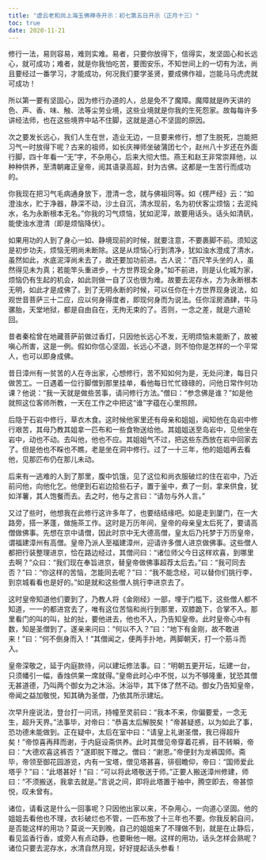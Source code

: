 ```yaml
---
title: "虚云老和尚上海玉佛禅寺开示：初七第五日开示（正月十三）"
toc: true
date: 2020-11-21
---
```



修行一法，易则容易，难则实难。易者，只要你放得下，信得实，发坚固心和长远心，就可成功；难者，就是你我怕吃苦，要图安乐，不知世间上的一切有为法，尚且要经过一番学习，才能成功，何况我们要学圣贤，要成佛作祖，岂能马马虎虎就可成功！

所以第一要有坚固心，因为修行办道的人，总是免不了魔障。魔障就是昨天讲的色、声、香、味、触、法等尘劳业境，这些业境就是你我的生死怨家。故每每许多讲经法师，也在这些境界中站不住脚，这就是道心不坚固的原因。

次之要发长远心，我们人生在世，造业无边，一旦要来修行，想了生脱死，岂能把习气一时放得下呢？古来的祖师，如长庆禅师坐破蒲团七个，赵州八十岁还在外面行脚，四十年看一“无”字，不杂用心，后来大彻大悟。燕王和赵王非常崇拜他，以种种供养，至清朝雍正皇帝，阅其语录高超，封为古佛。这都是一生苦行而成功的。

你我现在把习气毛病通身放下，澄清一念，就与佛祖同等。如《楞严经》云：“如澄浊水，贮于净器，静深不动，沙土自沉，清水现前，名为初伏客尘烦恼；去泥纯水，名为永断根本无名。”你我的习气烦恼，犹如泥滓，故要用话头。话头如清矾，能使浊水澄清（即是烦恼降伏）。

如果用功的人到了身心一如、静境现前的时候，就要注意，不要裹脚不前。须知这是初步功夫，烦恼无明尚未断除。这是从烦恼心行到清净，犹如浊水澄成了清水，虽然如此，水底泥滓尚未去了，故还要加功前进。古人说：“百尺竿头坐的人，虽然得见未为真；若能竿头重进步，十方世界现全身。”如不前进，则是认化城为家，烦恼仍有生起的机会，如此则做一自了汉也很为难。故要去泥存水，方为永断根本无明，如此才是成佛了。到了无明永断的时候，可以任你在十方世界现身说法，如观世音菩萨三十二应，应以何身得度者，即现何身而为说法。任你淫房酒肆，牛马骡胎，天堂地狱，都是自由自在，无拘无束的了。否则，一念之差，就是六道轮回。

昔者秦桧曾在地藏菩萨前做过香灯，只因他长远心不发，无明烦恼未能断了，故被嗔心所害，这是一例。假如你信心坚固，长远心不退，则不怕你是怎样的一个平常人，也可以即身成佛。

昔日漳州有一贫苦的人在寺出家，心想修行，苦不知如何为是，无处问津，每日只做苦工。一日遇着一位行脚僧到那里挂单，看他每日忙忙碌碌的，问他日常作何功课？他说：“我一天就是做些苦事，请问修行方法。”僧曰：“参念佛是谁？”如是他就照这位客师所教，一天在工作之中把这“谁”字蕴在心里照顾。

后隐于石岩中修行，草衣木食。这时候他家里还有母亲和姐姐，闻知他在岛岩中修行艰苦，其母乃教其姐拿一匹布和一些食物送给他。其姐姐送至岛岩中，见他坐在岩中，动也不动。去叫他，他也不应。其姐姐气不过，把这些东西放在岩中回家去了。但是他也不睬也不瞧，老是坐在洞中修行。过了一十三年，他的姐姐再去看他，见那匹布仍在那儿未动。

后来有一逃难的人到了那里，腹中饥饿，见了这位和尚衣服破烂的住在岩中，乃近前问他，向他化乞。他便到石岩边拾些石子，置于釜中，煮了一刻，拿来供食，犹如洋薯，其人饱餐而去。去之时，他与之言曰：“请勿与外人言。”

又过了些时，他想我在此修行这许多年了，也要结结缘吧。如是走到厦门，在一大路旁，搭一茅蓬，做施茶工作。这时是万历年间，皇帝的母亲皇太后死了，要请高僧做佛事。先想在京中请僧，因此时京中无大德高僧，皇太后乃托梦于万历皇帝，谓福建漳州有高僧。皇帝乃派人至福建漳州，迎请许多僧人进京做佛事。这些僧人都把行装整理进京，恰在路边经过，其僧问曰：“诸位师父今日这样欢喜，到哪里去啊？”众曰：“我们现在奉旨进京，替皇帝做佛事超荐太后去。”曰：“我可同去否？”曰：“你这样的苦恼，怎能同去呢？”曰：“我不能念经，可以替你们挑行李，到京城看看也是好的。”如是就和这些僧人挑行李进京去了。

这时皇帝知道他们要到了，乃教人将《金刚经》一部，埋于门槛下，这些僧人都不知道，一一的都进宫去了，唯有这位苦恼和尚行到那里，双膝跪下，合掌不入。那里看门的叫的叫，扯的扯，要他进去，他也不入，乃告知皇帝。此时皇帝心中有数，知是圣僧到了。遂亲来问曰：“何以不入？”曰：“地下有金刚，故不敢进来！”曰：“何不倒身而入！”其僧闻之，便两手扑地，两脚朝天，打一个筋斗而入。

皇帝深敬之，延于内庭款待，问以建坛修法事。曰：“明朝五更开坛，坛建一台，只须幡引一幅，香烛供果一席就得。”皇帝此时心中不悦，以为不够隆重，犹恐其僧无甚道德，乃叫两个御女为之沐浴。沐浴毕，其下体了然不动。御女乃告知皇帝，帝闻之益加敬悦，知其确为圣僧，乃依其所示建坛。

次早升座说法，登台打一问讯，持幢至灵前曰：“我本不来，你偏要爱，一念无生，超升天界。”法事毕，对帝曰：“恭喜太后解脱矣！”帝甚疑惑，以为如此了事，恐功德未能做到。正在疑中，太后在室中曰：“请皇上礼谢圣僧，我已得超升矣！”帝惊喜再拜而谢，于内庭设斋供养。此时其僧见帝穿着花裤，目不转瞬，帝曰：“大德欢喜这裤否？”遂即脱下赠之。僧曰：“谢恩。”帝便封为龙裤国师。斋毕，帝领至御花园游览，内有一宝塔，僧见塔甚喜，徘徊瞻仰，帝曰：“国师爱此塔乎？”曰：“此塔甚好！”曰：“可以将此塔敬送于师。”正要人搬送漳州修建，师曰：“不须搬送，我拿去就是。”言说之间，即将此塔置于袖中，腾空即去，帝甚惊悦，叹未曾有。

诸位，请看这是什么一回事呢？只因他出家以来，不杂用心，一向道心坚固。他的姐姐去看他也不理，衣衫破烂也不管，一匹布放了十三年也不要。你我反躬自问，是否能这样的用功？莫说一天到晚，自己的姐姐来了不理做不到，就是在止静后，看见监香行香，或旁人有点动静，也要瞅他一眼。这样的用功，话头怎样会熟呢？诸位只要去泥存水，水清自然月现，好好提起话头参看！